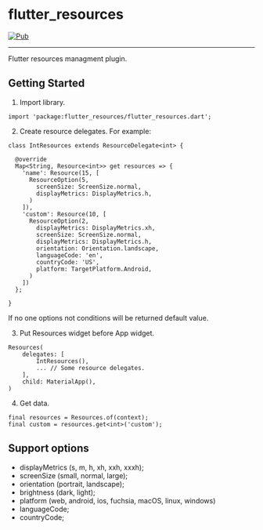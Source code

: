 # flutter_resources

<a href="https://pub.dev/packages/flutter_resources"><img src="https://img.shields.io/badge/pub-v0.0.2-blue" alt="Pub"></a>

--- 

Flutter resources managment plugin.

## Getting Started

1. Import library.
```
import 'package:flutter_resources/flutter_resources.dart';
```

2. Create resource delegates. For example:
```
class IntResources extends ResourceDelegate<int> {
  
  @override
  Map<String, Resource<int>> get resources => {
    'name': Resource(15, [
      ResourceOption(5,
        screenSize: ScreenSize.normal,
        displayMetrics: DisplayMetrics.h,
      )
    ]),
    'custom': Resource(10, [
      ResourceOption(2,
        displayMetrics: DisplayMetrics.xh,
        screenSize: ScreenSize.normal,
        displayMetrics: DisplayMetrics.h,
        orientation: Orientation.landscape,
        languageCode: 'en',
        countryCode: 'US',
        platform: TargetPlatform.Android,
      )
    ])
  };

}
``` 

If no one options not conditions will be returned default value.

3. Put Resources widget before App widget.
```
Resources( 
    delegates: [
        IntResources(),
        ... // Some resource delegates.
    ],
    child: MaterialApp(), 
)
```

4. Get data.
```
final resources = Resources.of(context);
final custom = resources.get<int>('custom');

```

## Support options

* displayMetrics (s, m, h, xh, xxh, xxxh);
* screenSize (small, normal, large);
* orientation (portrait, landscape);
* brightness (dark, light);
* platform (web, android, ios, fuchsia, macOS, linux, windows)
* languageCode;
* countryCode;